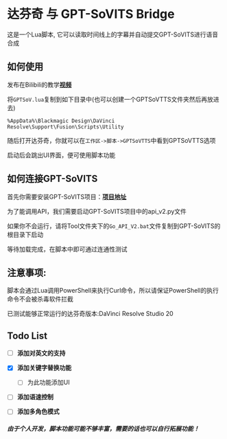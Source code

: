 
# 达芬奇 与 GPT-SoVITS Bridge

这是一个Lua脚本, 它可以读取时间线上的字幕并自动提交GPT-SoVITS进行语音合成



## 如何使用

发布在Bilibili的教学[**视频**](https://www.bilibili.com/video/BV1eSYFzREEe/)

将`GPTSoV.lua`复制到如下目录中(也可以创建一个GPTSoVTTS文件夹然后再放进去)

```
%AppData%\Blackmagic Design\DaVinci Resolve\Support\Fusion\Scripts\Utility
```

随后打开达芬奇，你就可以在`工作区->脚本->GPTSoVTTS`中看到GPTSoVTTS选项

启动后会跳出UI界面，便可使用脚本功能



## 如何连接GPT-SoVITS

首先你需要安装GPT-SoVITS项目：[**项目地址**](https://github.com/RVC-Boss/GPT-SoVITS/)

为了能调用API，我们需要启动GPT-SoVITS项目中的api_v2.py文件

如果你不会运行，请将Tool文件夹下的`Go_API_V2.bat`文件复制到GPT-SoVITS的根目录下启动

等待加载完成，在脚本中即可通过连通性测试



## 注意事项:

脚本会通过Lua调用PowerShell来执行Curl命令，所以请保证PowerShell的执行命令不会被杀毒软件拦截

已测试能够正常运行的达芬奇版本:DaVinci Resolve Studio 20



## Todo List

- [ ] **添加对英文的支持**

- [x] **添加关键字替换功能**
  - [ ] 为此功能添加UI

- [ ] **添加语速控制**

- [ ] **添加多角色模式**




##### 由于个人开发，脚本功能可能不够丰富，需要的话也可以自行拓展功能！